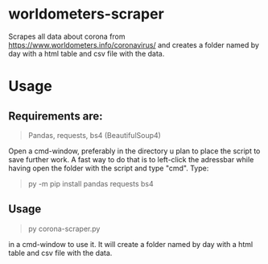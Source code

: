 # worldometers-scraper
 Scrapes all data about corona from https://www.worldometers.info/coronavirus/ and creates a folder named by day with a html table and csv file with the data.
 
# Usage

## Requirements are:
> Pandas, requests, bs4 (BeautifulSoup4)

Open a cmd-window, preferably in the directory u plan to place the script to save further work. A fast way to do that is to left-click the adressbar while having open the folder with the script and type "cmd". Type:
> py -m pip install pandas requests bs4

## Usage

> py corona-scraper.py

in a cmd-window to use it. It will create a folder named by day with a html table and csv file with the data.